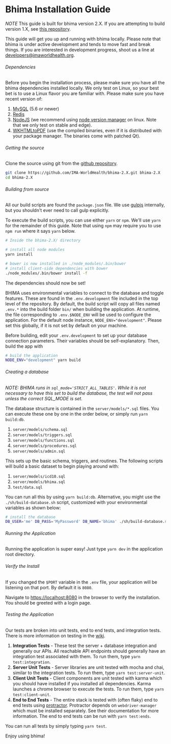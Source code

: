 Bhima Installation Guide
===========================

*NOTE* This guide is built for bhima version 2.X.  If you are attempting to build version 1.X, see [this repository](https://github.com/IMA-WorldHealth/bhima-1.X).

This guide will get you up and running with bhima locally.  Please note that bhima is under active development and tends to move fast and break things.  If you are interested in development progress, shoot us a line at <developers@imaworldhealth.org>.

###### Dependencies
Before you begin the installation process, please make sure you have all the bhima dependencies installed locally.  We only test on Linux, so your best bet is to use a Linux flavor you are familiar with.  Please make sure you have recent version of:
 1. [MySQL](http://dev.mysql.com/downloads/) (5.6 or newer)
 2. [Redis](redis.io)
 3. [NodeJS](https://nodejs.org/en/) (we recommend using [node version manager](https://github.com/creationix/nvm) on linux.  Note that we only test on stable and edge).
 4. [WKHTMLtoPDF](http://wkhtmltopdf.org/downloads.html) (use the compiled binaries, even if it is distributed with your package manager.  The binaries come with patched Qt).

###### Getting the source
Clone the source using git from the [github repository](https://github.com/IMA-WorldHealth/bhima-2.x).

```bash
git clone https://github.com/IMA-WorldHealth/bhima-2.X.git bhima-2.X
cd bhima-2.X
```

###### Building from source
All our build scripts are found the `package.json` file.  We use [gulpjs](http://www.gulpjs.com)
internally, but you shouldn't ever need to call gulp explicitly.

To execute the build scripts, you can use either `yarn` or `npm`.  We'll use
`yarn` for the remainder of this guide.  Note that using `npm` may require you to
use `npm run` where it says `yarn` below.

```bash
# Inside the bhima-2.X/ directory

# install all node modules
yarn install

# bower is now installed in ./node_modules/.bin/bower
# install client-side dependencies with bower
./node_modules/.bin/bower install -f
```

The dependencies should now be set!

BHIMA uses environmental variables to connect to the database and toggle features.
These are found in the `.env.development` file included in the top level of the
repository.  By default, the build script will copy all files named `.env.*` into
the build folder `bin/` when building the application.  At runtime, the file
corresponding to `.env.$NODE_ENV` will be used to configure the application.  For
the default node instance, `NODE_ENV="development"`.  Please set this globally,
if it is not set by default on your machine.

Before building, edit your `.env.development` to set up your database connection
parameters.  Their variables should be self-explanatory. Then, build the app with
```bash
# build the application
NODE_ENV="development" yarn build
```

###### Creating a database
_NOTE: BHIMA runs in `sql_mode='STRICT_ALL_TABLES'`.  While it is not necessary
to have this set to build the database, the test will not pass unless the
correct SQL_MODE is set._

The database structure is contained in the `server/models/*.sql` files.  You can
execute these one by one in the order below, or simply run `yarn build:db`.
 1. `server/models/schema.sql`
 3. `server/models/triggers.sql`
 4. `server/models/functions.sql`
 5. `server/models/procedures.sql`
 6. `server/models/admin.sql`

This sets up the basic schema, triggers, and routines.  The following scripts
will build a basic dataset to begin playing around with:
 1. `server/models/icd10.sql`
 2. `server/models/bhima.sql`
 3. `test/data.sql`

You can run all this by using `yarn build:db`.  Alternative, you might use the
`./sh/build-database.sh` script, customized with your environmental variables as
shown below:

```sh
# install the database
DB_USER='me' DB_PASS='MyPassword' DB_NAME='bhima' ./sh/build-database.sh
```

###### Running the Application
Running the application is super easy!  Just type `yarn dev` in the application
root directory.

###### Verify the Install
If you changed the `$PORT` variable in the `.env` file, your application will
be listening on that port.  By default it is `8080`.

Navigate to [https://localhost:8080](https://localhost:8080) in the browser to
verify the installation.  You should be greeted with a login page.

###### Testing the Application
Our tests are broken into unit tests, end to end tests, and integration tests.  There is more information on testing in the [wiki](https://github.com/IMA-WorldHealth/bhima-2.X/wiki).
 1. **Integration Tests** - These test the server + database integration and generally our APIs.  All reachable API endpoints should generally have an integration test associated with them.  To run them, type `yarn test:integration`.
 2. **Server Unit Tests** - Server libraries are unit tested with mocha and chai, similar to the integration tests.  To run them, type `yarn test:server-unit`.
 2. **Client Unit Tests** - Client components are unit tested with karma which you should have installed if you installed all dependencies.  Karma launches a chrome browser to execute the tests.  To run them, type `yarn test:client-unit`.
 3. **End to End Tests** - The entire stack is tested with (often flaky) end to end tests using [protractor](protractortest.org).  Protractor depends on `webdriver-manager` which must be installed separately.  See their documentation for more information.  The end to end tests can be run with `yarn test:ends`.

You can run all tests by simply typing `yarn test`.

Enjoy using bhima!

